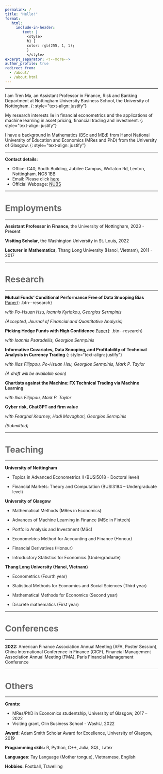```yaml
---
permalink: /
title: "Hello!"
format: 
   html:
     include-in-header: 
        text: |
          <style>
          h1 {
          color: rgb(255, 1, 1);
          }
          </style>
excerpt_separator: <!--more-->
author_profile: true
redirect_from: 
  - /about/
  - /about.html
---
```


---

I am Tren Ma, an Assistant Professor in Finance, Risk and Banking Department at Nottingham University Business School, the University of Nottingham. 
{: style="text-align: justify"}

My research interests lie in financial econometrics and the applications of machine learning in asset pricing, financial trading and investment. 
{: style="text-align: justify"}

I have a background in Mathematics (BSc and MEd) from Hanoi National University of Education and Economics (MRes and PhD) from the University of Glasgow.
{: style="text-align: justify"}

---

**Contact details:**

* Office: C40, South Building, Jubilee Campus, Wollaton Rd, Lenton, Nottingham, NG8 1BB
* Email: Please click [here](mailto:Tren.Ma@nottingham.ac.uk)
* Official Webpage: [NUBS](https://www.nottingham.ac.uk/business/people/liztm.phtml)

---

<span style="color:dimgray"> Employments </span> 
======
---
**Assistant Professor in Finance**, the University of Nottingham, 2023 - Present

**Visiting Scholar**, the Washington University in St. Louis, 2022

**Lecturer in Mathematics**, Thang Long University (Hanoi, Vietnam), 2011 - 2017

---

<span style="color:dimgray"> Research </span> 
======
---

**Mutual Funds’ Conditional Performance Free of Data Snooping Bias** [Paper](https://papers.ssrn.com/sol3/papers.cfm?abstract_id=3737456){: .btn--research}

*with Po-Hsuan Hsu, Ioannis Kyriakou, Georgios Sermpinis*

*(Accepted, Journal of Financial and Quantitative Analysis)*


**Picking Hedge Funds with High Confidence** [Paper](/files/pdf/Picking_Hedge_Funds_with_High_Confidence.pdf){: .btn--research}

*with Ioannis Psaradellis, Georgios Sermpinis*


**Informative Covariates, Data Snooping, and Profitability of Technical Analysis in Currency Trading** 
{: style="text-align: justify"}

*with Ilias Filippou, Po-Hsuan Hsu, Georgios Sermpinis, Mark P. Taylor*

*(A draft will be available soon)*

**Chartists against the Machine: FX Technical Trading via Machine Learning**

*with Ilias Filippou, Mark P. Taylor*

**Cyber risk, ChatGPT and firm value**

*with Fearghal Kearney, Hadi Movaghari, Georgios Sermpinis*

*(Submitted)*

---

<span style="color:dimgray"> Teaching </span> 
=====
---

**University of Nottingham**

   * Topics in Advanced Econometrics II (BUSI5018 - Doctoral level)

   * Financial Markets: Theory and Computation (BUSI3184 – Undergraduate level)

**University of Glasgow**

  * Mathematical Methods (MRes in Economics)

  * Advances of Machine Learning in Finance (MSc in Fintech)

  * Portfolio Analysis and Investment (MSc)

  * Econometrics Method for Accounting and Finance (Honour)

  * Financial Derivatives (Honour)

  * Introductory Statistics for Economics (Undergraduate)
  
**Thang Long University (Hanoi, Vietnam)**

  *   Econometrics (Fourth year)

  *   Statistical Methods for Economics and Social Sciences (Third year)

  *   Mathematical Methods for Economics (Second year)

  *   Discrete mathematics (First year)

---

<span style="color:dimgray"> Conferences </span> 
=====
---

**2022:**  American Finance Association Annual Meeting (AFA, Poster Session),  China International Conference in Finance (CICF), Financial Management Association Annual Meeting (FMA), Paris Financial Management Conference

---

<span style="color:dimgray"> Others </span> 
=====
---

**Grants:**
  * MRes/PhD in Economics studentship, University of Glasgow, 2017 – 2022
  * Visiting grant, Olin Business School - WashU, 2022
    
**Award:** Adam Smith Scholar Award for Excellence, University of Glasgow, 2019

**Programming skils:** R, Python, C++, Julia, SQL, Latex

**Languages:** Tay Language (Mother tongue), Vietnamese, English

**Hobbies:** Football, Travelling
